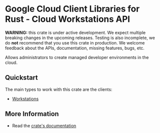 # Google Cloud Client Libraries for Rust - Cloud Workstations API

<!-- Code generated by sidekick. DO NOT EDIT. -->

**WARNING:** this crate is under active development. We expect multiple breaking
changes in the upcoming releases. Testing is also incomplete, we do **not**
recommend that you use this crate in production. We welcome feedback about the
APIs, documentation, missing features, bugs, etc.

Allows administrators to create managed developer environments in the cloud.

## Quickstart

The main types to work with this crate are the clients:

* [Workstations](https://docs.rs/google-cloud-workstations-v1/latest/google_cloud_workstations_v1/client/struct.Workstations.html)

## More Information

* Read the [crate's documentation](https://docs.rs/google-cloud-workstations-v1/latest/google-cloud-workstations-v1)
